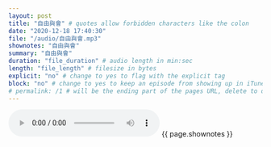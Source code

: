 ```yaml
---
layout: post
title: "自由與會" # quotes allow forbidden characters like the colon
date: "2020-12-18 17:40:30"
file: "/audio/自由與會.mp3"
shownotes: "自由與會"
summary: "自由與會"
duration: "file_duration" # audio length in min:sec
length: "file_length" # filesize in bytes
explicit: "no" # change to yes to flag with the explicit tag
block: "no" # change to yes to keep an episode from showing up in iTunes
# permalink: /1 # will be the ending part of the pages URL, delete to default to the title
---
```


<audio controls>
<source src="{{site.url}}{{site.baseurl}}{{ page.file }}" type="audio/x-mp3">
Your browser does not support the audio element.
</audio>
{{ page.shownotes }}
